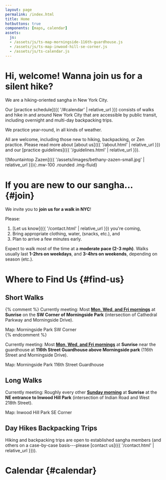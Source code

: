 ```yaml
---
layout: page
permalink: /index.html
title: Home
hotbuttons: true
components: [maps, calendar]
assets:
  js:
  - /assets/js/ts-map-morningside-116th-guardhouse.js
  - /assets/js/ts-map-inwood-hill-se-corner.js
  - /assets/js/ts-calendar.js
---
```


<div class="row" markdown=1>
<div class="col-sm-10 col-md-9 col-lg-8" markdown=1>

# Hi, welcome!  Wanna join us for a silent hike?

We are a hiking-oriented sangha in New York City.

Our [practice schedule]({{ '/#calendar' | relative_url }}) consists of walks and hike in and around New York City that are accessible by public transit, including overnight and multi-day backpacking trips.

We practice year-round, in all kinds of weather.

All are welcome, including those new to hiking, backpacking, or Zen practice.  Please read more about [about us]({{ '/about.html' | relative_url }}) and our [practice guidelines]({{ '/guidelines.html' | relative_url }}).

![Mountaintop Zazen]({{ '/assets/images/bethany-zazen-small.jpg' | relative_url }}){:.mw-100 .rounded .img-fluid}

# If you are new to our sangha... {#join}

We invite you to __join us for a walk in NYC__!

Please:

1. [Let us know]({{ '/contact.html' | relative_url }}) you're coming,
2. Bring appropriate clothing, water, (snacks, etc.), and
3. Plan to arrive a few minutes early.

Expect to walk most of the time at a __moderate pace (2-3 mph)__.  Walks usually last __1-2hrs on weekdays__, and __3-4hrs on weekends__, depending on season (etc.).

# Where to Find Us {#find-us}

</div>
</div>

<div class="row" markdown=1>
<div class="col-md-6" markdown=1>

## <span class="badge bg-walk">Short Walks</span>

{% comment %}
Currently meeting: Most __[Mon, Wed, and Fri mornings](#calendar)__ at __Sunrise__ on the __SW Corner of Morningside Park__ (intersection of Cathedral Parkway and Morningside Drive).
<div id="ts-map-morningside-sw-corner" class="container-fluid ts-map-basic" >Map: Morningside Park SW Corner</div>
{% endcomment %}

Currently meeting: Most __[Mon, Wed, and Fri mornings](#calendar)__ at __Sunrise__ near the guardhouse at __116th Street Guardhouse above Morningside park__ (116th Street and Morningside Drive).
<div id="ts-map-morningside-116th-guardhouse" class="container-fluid ts-map-basic" >Map: Morningside Park 116th Street Guardhouse</div>

</div>

<div class="col-md-6" markdown=1>

## <span class="badge bg-walk">Long Walks</span>

Currently meeting: Roughly every other __[Sunday morning](#calendar)__ at __Sunrise__ at the __NE entrance to Inwood Hill Park__ (intersection of Indian Road and West 218th Street).
  <div id="ts-map-inwood-hill-se-corner" class="container-fluid ts-map-basic">Map: Inwood Hill Park SE Corner</div>

</div>
</div>

<div class="row" markdown=1>
<div class="col-lg-6" markdown=1>

## <span class="badge bg-hike">Day Hikes</span> <span class="badge bg-trip">Backpacking Trips</span>

Hiking and backpacking trips are open to established sangha members (and others on a case-by-case basis---please [contact us]({{ '/contact.html' | relative_url }})).

</div>
</div>

# Calendar {#calendar}

<div id="#ts-calendar"></div>

<div id="ts-calendar"></div>

